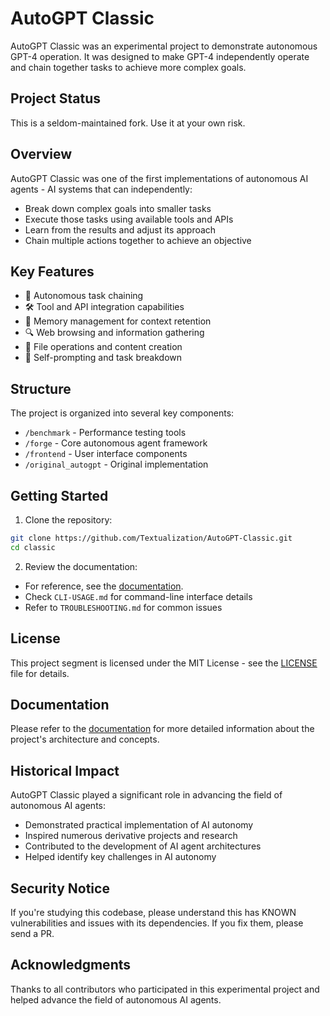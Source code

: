 # AutoGPT Classic

AutoGPT Classic was an experimental project to demonstrate autonomous GPT-4 operation. It was designed to make GPT-4 independently operate and chain together tasks to achieve more complex goals.

## Project Status

This is a seldom-maintained fork. Use it at your own risk.


## Overview

AutoGPT Classic was one of the first implementations of autonomous AI agents - AI systems that can independently:
- Break down complex goals into smaller tasks
- Execute those tasks using available tools and APIs
- Learn from the results and adjust its approach
- Chain multiple actions together to achieve an objective

## Key Features

- 🔄 Autonomous task chaining
- 🛠 Tool and API integration capabilities
- 💾 Memory management for context retention
- 🔍 Web browsing and information gathering
- 📝 File operations and content creation
- 🔄 Self-prompting and task breakdown

## Structure

The project is organized into several key components:
- `/benchmark` - Performance testing tools
- `/forge` - Core autonomous agent framework
- `/frontend` - User interface components
- `/original_autogpt` - Original implementation

## Getting Started


1. Clone the repository:
```bash
git clone https://github.com/Textualization/AutoGPT-Classic.git
cd classic
```

2. Review the documentation:
- For reference, see the [documentation](../docs/content/classic).
- Check `CLI-USAGE.md` for command-line interface details
- Refer to `TROUBLESHOOTING.md` for common issues

## License

This project segment is licensed under the MIT License - see the [LICENSE](LICENSE) file for details.

## Documentation

Please refer to the [documentation](../docs/content/classic) for more detailed information about the project's architecture and concepts.

## Historical Impact

AutoGPT Classic played a significant role in advancing the field of autonomous AI agents:
- Demonstrated practical implementation of AI autonomy
- Inspired numerous derivative projects and research
- Contributed to the development of AI agent architectures
- Helped identify key challenges in AI autonomy


## Security Notice

If you're studying this codebase, please understand this has KNOWN vulnerabilities and issues with its dependencies. If you fix them, please send a PR.


## Acknowledgments

Thanks to all contributors who participated in this experimental project and helped advance the field of autonomous AI agents.

